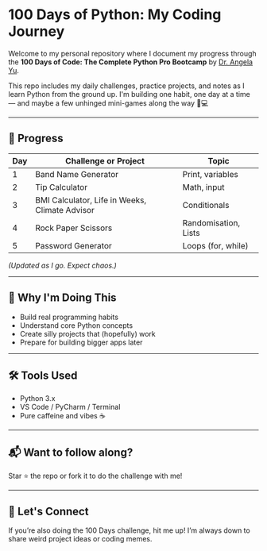# 100 Days of Python: My Coding Journey

Welcome to my personal repository where I document my progress through the **100 Days of Code: The Complete Python Pro Bootcamp** by [Dr. Angela Yu](https://www.udemy.com/course/100-days-of-code/).

This repo includes my daily challenges, practice projects, and notes as I learn Python from the ground up. I'm building one habit, one day at a time — and maybe a few unhinged mini-games along the way 🐍💻

---

## 📅 Progress

| Day | Challenge or Project | Topic |
|-----|-----------------------|-------|
| 1   | Band Name Generator   | Print, variables |
| 2   | Tip Calculator        | Math, input |
| 3   | BMI Calculator, Life in Weeks, Climate Advisor | Conditionals |
| 4  | Rock Paper Scissors   | Randomisation, Lists |
| 5   | Password Generator    | Loops (for, while)

_(Updated as I go. Expect chaos.)_

---

## 🚀 Why I'm Doing This

- Build real programming habits
- Understand core Python concepts
- Create silly projects that (hopefully) work
- Prepare for building bigger apps later

---

## 🛠️ Tools Used

- Python 3.x
- VS Code / PyCharm / Terminal
- Pure caffeine and vibes ☕

---

## 📬 Want to follow along?

Star ⭐ the repo or fork it to do the challenge with me!

---

## 📣 Let's Connect

If you’re also doing the 100 Days challenge, hit me up! I’m always down to share weird project ideas or coding memes.

